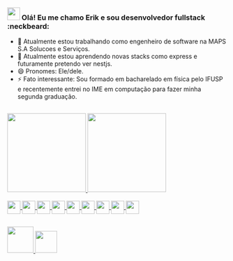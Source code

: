 ### <img width="29px" src="https://c.tenor.com/SNL9_xhZl9oAAAAi/waving-hand-joypixels.gif"> Olá! Eu me chamo Erik e sou desenvolvedor fullstack  :neckbeard:

- 🔭 Atualmente estou trabalhando como engenheiro de software na MAPS S.A Solucoes e Serviços.
- 🌱 Atualmente estou aprendendo novas stacks como express e futuramente pretendo ver nestjs.
- 😄 Pronomes: Ele/dele.
- ⚡ Fato interessante: Sou formado em bacharelado em física pelo IFUSP e recentemente entrei no IME em computação para fazer minha segunda graduação.
##


<div>
<a href="https://github.com/erikkaueusp">
<img height="180em" src="https://github-readme-stats.vercel.app/api?username=erikkaueusp&show_icons=true&theme=aura">
<img height="180em" src="https://github-readme-stats.vercel.app/api/top-langs/?username=erikkaueusp&layout=compact&theme=aura">
</div>
<div style="display: inline_block"><br>
<img align="center" height="30 width="40" src="https://cdn.jsdelivr.net/gh/devicons/devicon/icons/java/java-original.svg" />
<img align="center" height="30 width="40" src="https://cdn.jsdelivr.net/gh/devicons/devicon/icons/python/python-original.svg" />
<img align="center" height="30 width="40" src="https://cdn.jsdelivr.net/gh/devicons/devicon/icons/javascript/javascript-original.svg" />
<img align="center" height="30 width="40" src="https://cdn.jsdelivr.net/gh/devicons/devicon/icons/typescript/typescript-original.svg" />
<img align="center" height="30 width="40" src="https://cdn.jsdelivr.net/gh/devicons/devicon/icons/html5/html5-original.svg" />
<img align="center" height="30 width="40" src="https://cdn.jsdelivr.net/gh/devicons/devicon/icons/css3/css3-original.svg" />
<img align="center" height="30 width="40" src="https://cdn.jsdelivr.net/gh/devicons/devicon/icons/angularjs/angularjs-original.svg" />
<img align="center" height="30 width="40" src="https://cdn.jsdelivr.net/gh/devicons/devicon/icons/spring/spring-original.svg" />
<img align="center" height="30 width="40" src="https://cdn.jsdelivr.net/gh/devicons/devicon/icons/postgresql/postgresql-original-wordmark.svg" />
</div>         

##

<a href="https://www.linkedin.com/in/erikkaue/"><img width="60px" src="https://img.shields.io/badge/LinkedIn-0077B5?style=for-the-badge&logo=linkedin&logoColor=white">
<a href="erikkaue@gmail.com"><img width="50px" src="https://img.shields.io/badge/Gmail-D14836?style=for-the-badge&logo=gmail&logoColor=white">
